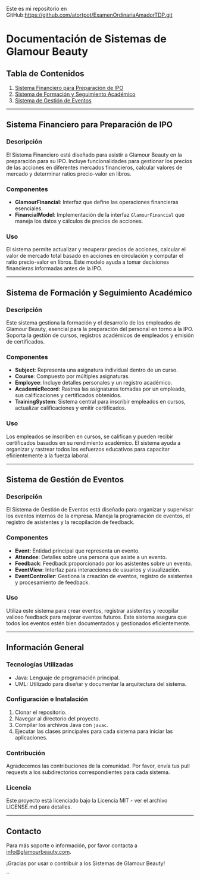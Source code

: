 Este es mi repositorio en GitHub:https://github.com/atortpot/ExamenOrdinariaAmadorTDP.git
# Documentación de Sistemas de Glamour Beauty

## Tabla de Contenidos
1. [Sistema Financiero para Preparación de IPO](#sistema-financiero-para-preparación-de-ipo)
2. [Sistema de Formación y Seguimiento Académico](#sistema-de-formación-y-seguimiento-académico)
3. [Sistema de Gestión de Eventos](#sistema-de-gestión-de-eventos)

---

## Sistema Financiero para Preparación de IPO

### Descripción
El Sistema Financiero está diseñado para asistir a Glamour Beauty en la preparación para su IPO. Incluye funcionalidades para gestionar los precios de las acciones en diferentes mercados financieros, calcular valores de mercado y determinar ratios precio-valor en libros.

### Componentes
- **GlamourFinancial**: Interfaz que define las operaciones financieras esenciales.
- **FinancialModel**: Implementación de la interfaz `GlamourFinancial` que maneja los datos y cálculos de precios de acciones.

### Uso
El sistema permite actualizar y recuperar precios de acciones, calcular el valor de mercado total basado en acciones en circulación y computar el ratio precio-valor en libros. Este modelo ayuda a tomar decisiones financieras informadas antes de la IPO.

---

## Sistema de Formación y Seguimiento Académico

### Descripción
Este sistema gestiona la formación y el desarrollo de los empleados de Glamour Beauty, esencial para la preparación del personal en torno a la IPO. Soporta la gestión de cursos, registros académicos de empleados y emisión de certificados.

### Componentes
- **Subject**: Representa una asignatura individual dentro de un curso.
- **Course**: Compuesto por múltiples asignaturas.
- **Employee**: Incluye detalles personales y un registro académico.
- **AcademicRecord**: Rastrea las asignaturas tomadas por un empleado, sus calificaciones y certificados obtenidos.
- **TrainingSystem**: Sistema central para inscribir empleados en cursos, actualizar calificaciones y emitir certificados.

### Uso
Los empleados se inscriben en cursos, se califican y pueden recibir certificados basados en su rendimiento académico. El sistema ayuda a organizar y rastrear todos los esfuerzos educativos para capacitar eficientemente a la fuerza laboral.

---

## Sistema de Gestión de Eventos

### Descripción
El Sistema de Gestión de Eventos está diseñado para organizar y supervisar los eventos internos de la empresa. Maneja la programación de eventos, el registro de asistentes y la recopilación de feedback.

### Componentes
- **Event**: Entidad principal que representa un evento.
- **Attendee**: Detalles sobre una persona que asiste a un evento.
- **Feedback**: Feedback proporcionado por los asistentes sobre un evento.
- **EventView**: Interfaz para interacciones de usuarios y visualización.
- **EventController**: Gestiona la creación de eventos, registro de asistentes y procesamiento de feedback.

### Uso
Utiliza este sistema para crear eventos, registrar asistentes y recopilar valioso feedback para mejorar eventos futuros. Este sistema asegura que todos los eventos estén bien documentados y gestionados eficientemente.

---

## Información General

### Tecnologías Utilizadas
- Java: Lenguaje de programación principal.
- UML: Utilizado para diseñar y documentar la arquitectura del sistema.

### Configuración e Instalación
1. Clonar el repositorio.
2. Navegar al directorio del proyecto.
3. Compilar los archivos Java con `javac`.
4. Ejecutar las clases principales para cada sistema para iniciar las aplicaciones.

### Contribución
Agradecemos las contribuciones de la comunidad. Por favor, envía tus pull requests a los subdirectorios correspondientes para cada sistema.

### Licencia
Este proyecto está licenciado bajo la Licencia MIT - ver el archivo LICENSE.md para detalles.

---

## Contacto
Para más soporte o información, por favor contacta a info@glamourbeauty.com.

¡Gracias por usar o contribuir a los Sistemas de Glamour Beauty!

``

